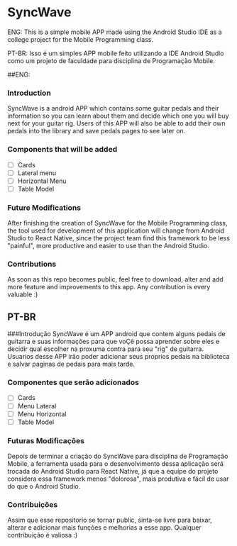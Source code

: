 # SyncWave
ENG: This is a simple mobile APP made using the Android Studio IDE as a college project for the Mobile Programming class.

PT-BR: Isso é um simples APP mobile feito utilizando a IDE Android Studio como um projeto de faculdade para disciplina de Programação Mobile.

##ENG:
### Introduction
SyncWave is a android APP which contains some guitar pedals and their information so you can learn about them and decide which one you will buy next for your guitar rig. Users of this APP will also be able to add their own pedals into the library and save pedals pages to see later on.

### Components that will be added
- [ ] Cards 
- [ ] Lateral menu 
- [ ] Horizontal Menu 
- [ ] Table Model

### Future Modifications
After finishing the creation of SyncWave for the Mobile Programming class, the tool used for development of this application will change from Android Studio to React Native, since the project team find this framework to be less "painful", more productive and easier to use than the Android Studio.

### Contributions
As soon as this repo becomes public, feel free to download, alter and add more feature and improvements to this app. Any contribution is every valuable :) 

## PT-BR
###Introdução
SyncWave é um APP android que contem alguns pedais de guitarra e suas informações para que voÇê possa aprender sobre eles e decidir qual escolher na proxuma contra para seu "rig" de guitarra. Usuarios desse APP irão poder adicionar seus proprios pedais na biblioteca e salvar paginas de pedais para mais tarde.

### Componentes que serão adicionados
- [ ] Cards 
- [ ] Menu Lateral 
- [ ] Menu Horizontal 
- [ ] Table Model

### Futuras Modificações
Depois de terminar a criação do SyncWave para disciplina de Programação Mobile, a ferramenta usada para o desenvolvimento dessa aplicação será trocada do Android Studio para React Native, já que a equipe do projeto considera essa framework menos "dolorosa", mais produtiva e fácil de usar do que o Android Studio.

### Contribuições
Assim que esse repositorio se tornar public, sinta-se livre para baixar, alterar e adicionar mais funções e melhorias a esse app. Qualquer contribuição é valiosa :) 
